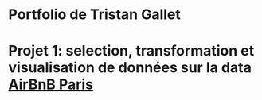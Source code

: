 # Portfolio de Tristan Gallet

# **Projet 1**: selection, transformation et visualisation de données sur la data [AirBnB Paris](http://insideairbnb.com/)
